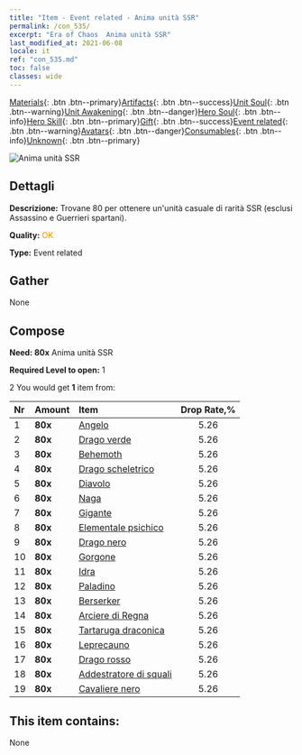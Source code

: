 ```yaml
---
title: "Item - Event related - Anima unità SSR"
permalink: /con_535/
excerpt: "Era of Chaos  Anima unità SSR"
last_modified_at: 2021-06-08
locale: it
ref: "con_535.md"
toc: false
classes: wide
---
```

 [Materials](/ItemsIT/){: .btn .btn--primary}[Artifacts](/ItemsIT/Artifacts/){: .btn .btn--success}[Unit Soul](/ItemsIT/UnitSoul/){: .btn .btn--warning}[Unit Awakening](/ItemsIT/UnitAwakening/){: .btn .btn--danger}[Hero Soul](/ItemsIT/HeroSoul/){: .btn .btn--info}[Hero Skill](/ItemsIT/HeroSkill/){: .btn .btn--primary}[Gift](/ItemsIT/Gift/){: .btn .btn--success}[Event related](/ItemsIT/Events/){: .btn .btn--warning}[Avatars](/ItemsIT/Avatars/){: .btn .btn--danger}[Consumables](/ItemsIT/Consumables/){: .btn .btn--info}[Unknown](/ItemsIT/Unknown/){: .btn .btn--primary}

 ![Anima unità SSR](/images/t/i_10021.png)

## Dettagli
 **Descrizione:** Trovane 80 per ottenere un'unità casuale di rarità SSR (esclusi Assassino e Guerrieri spartani).

 **Quality:** <span style="color: #FF8C00">OK</span>

 **Type:** Event related

## Gather

  None

## Compose

 **Need: 80x** Anima unità SSR

 **Required Level to open:** 1

 2 You would get **1** item  from:

  | Nr | Amount |     Item    | Drop Rate,% |
  |:---|:-------|:------------|:---------:|
  | 1 |  **80x** | [Angelo](/ItemsIT/unt_196/) | 5.26 | 
  | 2 |  **80x** | [Drago verde](/ItemsIT/unt_205/) | 5.26 | 
  | 3 |  **80x** | [Behemoth](/ItemsIT/unt_223/) | 5.26 | 
  | 4 |  **80x** | [Drago scheletrico](/ItemsIT/unt_214/) | 5.26 | 
  | 5 |  **80x** | [Diavolo](/ItemsIT/unt_232/) | 5.26 | 
  | 6 |  **80x** | [Naga](/ItemsIT/unt_240/) | 5.26 | 
  | 7 |  **80x** | [Gigante](/ItemsIT/unt_241/) | 5.26 | 
  | 8 |  **80x** | [Elementale psichico](/ItemsIT/unt_267/) | 5.26 | 
  | 9 |  **80x** | [Drago nero](/ItemsIT/unt_250/) | 5.26 | 
  | 10 |  **80x** | [Gorgone](/ItemsIT/unt_257/) | 5.26 | 
  | 11 |  **80x** | [Idra](/ItemsIT/unt_259/) | 5.26 | 
  | 12 |  **80x** | [Paladino](/ItemsIT/unt_197/) | 5.26 | 
  | 13 |  **80x** | [Berserker](/ItemsIT/unt_224/) | 5.26 | 
  | 14 |  **80x** | [Arciere di Regna](/ItemsIT/unt_274/) | 5.26 | 
  | 15 |  **80x** | [Tartaruga draconica](/ItemsIT/unt_278/) | 5.26 | 
  | 16 |  **80x** | [Leprecauno](/ItemsIT/unt_270/) | 5.26 | 
  | 17 |  **80x** | [Drago rosso](/ItemsIT/unt_251/) | 5.26 | 
  | 18 |  **80x** | [Addestratore di squali](/ItemsIT/unt_281/) | 5.26 | 
  | 19 |  **80x** | [Cavaliere nero](/ItemsIT/unt_213/) | 5.26 | 


## This item contains:

  None

